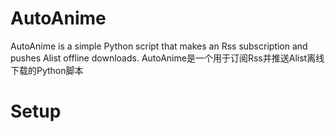 # AutoAnime
AutoAnime is a simple Python script that makes an Rss subscription and pushes Alist offline downloads. 
AutoAnime是一个用于订阅Rss并推送Alist离线下载的Python脚本
# Setup
